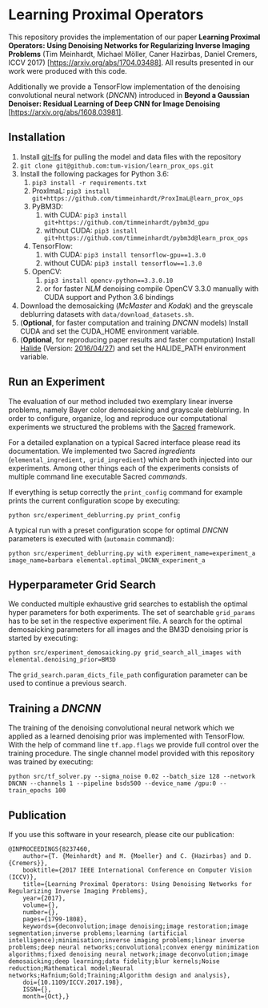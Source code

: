 Learning Proximal Operators
================
This repository provides the implementation of our paper **Learning Proximal Operators: Using Denoising Networks for Regularizing Inverse Imaging Problems** (Tim Meinhardt, Michael Möller, Caner Hazirbas, Daniel Cremers, ICCV 2017) [https://arxiv.org/abs/1704.03488]. All results presented in our work were produced with this code.

Additionally we provide a TensorFlow implementation of the denoising convolutional neural network (_DNCNN_) introduced in **Beyond a Gaussian Denoiser: Residual Learning of Deep CNN for Image Denoising** [https://arxiv.org/abs/1608.03981].

Installation
-------------------
1. Install [git-lfs](https://github.com/git-lfs/git-lfs) for pulling the model and data files with the repository
2. `git clone git@github.com:tum-vision/learn_prox_ops.git`
3. Install the following packages for Python 3.6:
    1. `pip3 install -r requirements.txt`
    2. ProxImaL: `pip3 install git+https://github.com/timmeinhardt/ProxImaL@learn_prox_ops`
    3. PyBM3D:
        1. with CUDA: `pip3 install git+https://github.com/timmeinhardt/pybm3d_gpu`
        2. without CUDA: `pip3 install git+https://github.com/timmeinhardt/pybm3d@learn_prox_ops`
    3. TensorFlow:
        1. with CUDA: `pip3 install tensorflow-gpu==1.3.0`
        2. without CUDA: `pip3 install tensorflow==1.3.0`
    4. OpenCV:
        1. `pip3 install opencv-python==3.3.0.10`
        2. or for faster _NLM_ denoising compile OpenCV 3.3.0 manually with CUDA support and Python 3.6 bindings
4. Download the demosaicking (_McMaster_ and _Kodak_) and the greyscale deblurring datasets with `data/download_datasets.sh`.
5. (**Optional**, for faster computation and training _DNCNN_ models) Install CUDA and set the CUDA_HOME environment variable.
6. (**Optional**, for reproducing paper results and faster computation) Install [Halide](http://halide-lang.org/) (Version: [2016/04/27](https://github.com/halide/Halide/tree/release_2016_04_27)) and set the HALIDE_PATH environment variable.

Run an Experiment
-------------------
The evaluation of our method included two exemplary linear inverse problems, namely Bayer color demosaicking and grayscale deblurring. In order to configure, organize, log and reproduce our computational experiments we structured the problems with the [Sacred](http://sacred.readthedocs.io/en/latest/index.html) framework.

For a detailed explanation on a typical Sacred interface please read its documentation. We implemented two Sacred _ingredients_ (`elemental_ingredient, grid_ingredient`) which are both injected into our experiments. Among other things each of the experiments consists of multiple command line executable Sacred _commands_.

If everything is setup correctly the `print_config` command for example prints the current configuration scope by executing:

`python src/experiment_deblurring.py print_config`

A typical run with a preset configuration scope for optimal _DNCNN_ parameters is executed with (`automain` command):

`python src/experiment_deblurring.py with experiment_name=experiment_a image_name=barbara elemental.optimal_DNCNN_experiment_a`


Hyperparameter Grid Search
-------------------
We conducted multiple exhaustive grid searches to establish the optimal hyper parameters for both experiments. The set of searchable `grid_params` has to be set in the respective experiment file. A search for the optimal demosaicking parameters for all images and the BM3D denoising prior is started by executing:

`python src/experiment_demosaicking.py grid_search_all_images with elemental.denoising_prior=BM3D`

The `grid_search.param_dicts_file_path` configuration parameter can be used to continue a previous search.


Training a _DNCNN_
-------------------

The training of the denoising convolutional neural network which we applied as a learned denoising prior was implemented with TensorFlow. With the help of command line `tf.app.flags` we provide full control over the training procedure. The single channel model provided with this repository was trained by executing:

`python src/tf_solver.py --sigma_noise 0.02 --batch_size 128 --network DNCNN --channels 1 --pipeline bsds500 --device_name /gpu:0 --train_epochs 100`


Publication
-------------------
If you use this software in your research, please cite our publication:

```
@INPROCEEDINGS{8237460,
    author={T. {Meinhardt} and M. {Moeller} and C. {Hazirbas} and D. {Cremers}},
    booktitle={2017 IEEE International Conference on Computer Vision (ICCV)},
    title={Learning Proximal Operators: Using Denoising Networks for Regularizing Inverse Imaging Problems},
    year={2017},
    volume={},
    number={},
    pages={1799-1808},
    keywords={deconvolution;image denoising;image restoration;image segmentation;inverse problems;learning (artificial intelligence);minimisation;inverse imaging problems;linear inverse problems;deep neural networks;convolutional;convex energy minimization algorithms;fixed denoising neural network;image deconvolution;image demosaicking;deep learning;data fidelity;blur kernels;Noise reduction;Mathematical model;Neural networks;Hafnium;Gold;Training;Algorithm design and analysis},
    doi={10.1109/ICCV.2017.198},
    ISSN={},
    month={Oct},}
```
